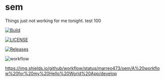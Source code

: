# sem
Things just not working for me tonight. test 100



[![Build](https://github.com/marreo473/sem/actions/workflows/main.yml/badge.svg?branch=master)](https://github.com/marreo473/sem/actions/workflows/main.yml)

[![LICENSE](https://img.shields.io/github/license/marreo473/sem.svg?style=flat-square)](https://github.com/marreo473/sem/blob/master/LICENSE)

[![Releases](https://img.shields.io/github/release/marreo473/sem/all.svg?style=flat-square)](https://github.com/marreo473/sem/releases)

![workflow](https://github.com/marreo473/sem/actions/workflows/main.yml/badge.svg)

https://img.shields.io/github/workflow/status/marreo473/sem/A%20workflow%20for%20my%20Hello%20World%20App/develop
